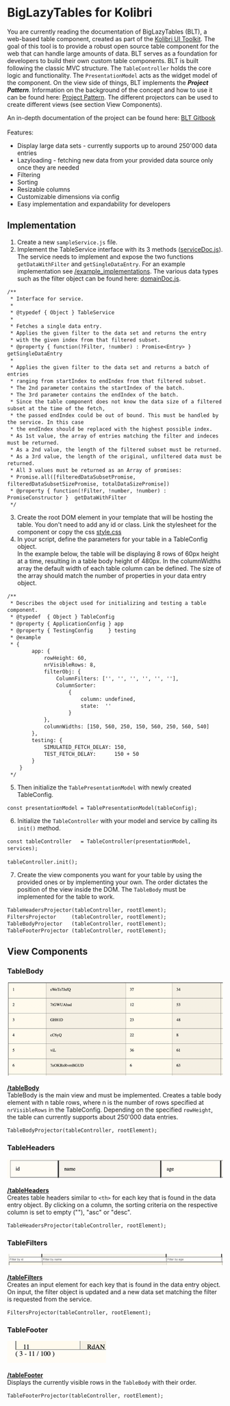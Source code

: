 # BigLazyTables for Kolibri
You are currently reading the documentation of BigLazyTables (BLT), a web-based table component, created as part of the [Kolibri UI Toolkit](https://webengineering-fhnw.github.io/Kolibri/index.html).
The goal of this tool is to provide a robust open source table component for the web that can handle large amounts of data. BLT serves as a foundation for developers to build their own custom table components.
BLT is built following the classic MVC structure. The `TableController` holds the core logic and functionality. The `PresentationModel` acts as the widget model of the component. On the view side of things, BLT implements the _**Project Pattern**_. Information on the background of the concept and how to use it can be found here: [Project Pattern](https://dierk.github.io/Home/projectorPattern/ProjectorPattern.html). The different projectors can be used to create different views (see section View Components).

An in-depth documentation of the project can be found here:
[BLT Gitbook](https://biglazytables.gitbook.io/ip6-doc/)
 <br/> <br/>
Features:
- Display large data sets - currently supports up to around 250'000 data entries
- Lazyloading - fetching new data from your provided data source only once they are needed
- Filtering
- Sorting
- Resizable columns
- Customizable dimensions via config
- Easy implementation and expandability for developers

## Implementation

1. Create a new `sampleService.js` file. 
2. Implement the TableService interface with its 3 methods ([serviceDoc.js](/src/doc/serviceDoc.js)). The service needs to implement and expose the two functions `getDataWithFilter` and `getSingleDataEntry`. For an example implementation see [/example_implementations](/example_implementations).
The various data types such as the filter object can be found here: [domainDoc.js](/src/doc/domainDoc.js).

```
/**
 * Interface for service.
 *
 * @typedef { Object } TableService
 *
 * Fetches a single data entry.
 * Applies the given filter to the data set and returns the entry
 * with the given index from that filtered subset.
 * @property { function(?Filter, !number) : Promise<Entry> }  getSingleDataEntry
 *
 * Applies the given filter to the data set and returns a batch of entries
 * ranging from startIndex to endIndex from that filtered subset.
 * The 2nd parameter contains the startIndex of the batch.
 * The 3rd parameter contains the endIndex of the batch.
 * Since the table component does not know the data size of a filtered subset at the time of the fetch,
 * the passed endIndex could be out of bound. This must be handled by the service. In this case
 * the endIndex should be replaced with the highest possible index.
 * As 1st value, the array of entries matching the filter and indeces must be returned.
 * As a 2nd value, the length of the filtered subset must be returned.
 * As a 3rd value, the length of the original, unfiltered data must be returned.
 * All 3 values must be returned as an Array of promises:
 * Promise.all([filteredDataSubsetPromise, filteredDataSubsetSizePromise, totalDataSizePromise])
 * @property { function(!Filter, !number, !number) : PromiseConstructor }  getDataWithFilter
 */
```


3. Create the root DOM element in your template that will be hosting the table. You don't need to add any id or class. Link the stylesheet for the component or copy the css [style.css](src/style.css)
4. In your script, define the parameters for your table in a TableConfig object. <br>
In the example below, the table will be displaying 8 rows of 60px height at a time, resulting in a table body height of 480px. In the columnWidths array the default width of each table column can be defined. The size of the array should match the number of properties in your data entry object.

```
/**
 * Describes the object used for initializing and testing a table component.
 * @typedef  { Object } TableConfig
 * @property { ApplicationConfig } app
 * @property { TestingConfig     } testing
 * @example
 * {
        app: {
            rowHeight: 60,
            nrVisibleRows: 8,
            filterObj: {
                ColumnFilters: ['', '', '', '', '', ''],
                ColumnSorter:
                    {
                        column: undefined,
                        state:  ''
                    }
            },
            columnWidths: [150, 560, 250, 150, 560, 250, 560, 540]
        },
        testing: {
            SIMULATED_FETCH_DELAY: 150,
            TEST_FETCH_DELAY:      150 + 50
        }
    }
 */
```
5. Then initialize the `TablePresentationModel` with newly created TableConfig.
```
const presentationModel = TablePresentationModel(tableConfig);
```
6. Initialize the `TableController` with your model and service by calling its `init()` method.
```
const tableController   = TableController(presentationModel, services);

tableController.init();
```

7. Create the view components you want for your table by using the provided ones or by implementing your own. The order dictates the position of the view inside the DOM. The `TableBody` must be implemented for the table to work.
```
TableHeadersProjector(tableController, rootElement);
FiltersProjector     (tableController, rootElement);
TableBodyProjector   (tableController, rootElement);
TableFooterProjector (tableController, rootElement);
```

## View Components
### TableBody
![img_1.png](src/assets/img_1.png)</br></br>
**[/tableBody](/src/main/projectors/body/tableBodyProjector.js)**</br>
TableBody is the main view and must be implemented. Creates a table body element with n table rows, where n is the number of rows specified at `nrVisibleRows` in the TableConfig. Depending on the specified `rowHeight`, the table can currently supports about 250'000 data entries. 
```
TableBodyProjector(tableController, rootElement);
```

### TableHeaders
![img.png](src/assets/img.png)</br></br>
**[/tableHeaders](/src/main/projectors/header/tableHeadersProjector.js)**</br>
Creates table headers similar to `<th>` for each key that is found in the data entry object. By clicking on a column, the sorting criteria on the respective column is set to empty (""), "asc" or "desc".
```
TableHeadersProjector(tableController, rootElement);
```

### TableFilters
![img_2.png](src/assets/img_2.png)</br></br>
**[/tableFilters](/src/main/projectors/header/filtersProjector.js)**</br>
Creates an input element for each key that is found in the data entry object. On input, the filter object is updated and a new data set matching the filter is requested from the service.
```
FiltersProjector(tableController, rootElement);
```

### TableFooter
![img_3.png](src/assets/img_3.png)</br></br>
**[/tableFooter](/src/main/projectors/footer/tableFooterProjector.js)**</br>
Displays the currently visible rows in the `TableBody` with their order.
```
TableFooterProjector(tableController, rootElement);
```

